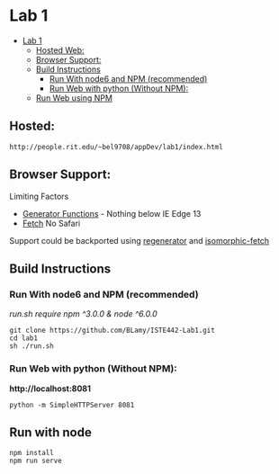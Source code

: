 # Lab 1
<!-- TOC depthFrom:1 depthTo:6 withLinks:1 updateOnSave:1 orderedList:0 -->

- [Lab 1](#lab-1)
	- [Hosted Web:](#hosted-web)
	- [Browser Support:](#browser-support)
	- [Build Instructions](#build-instructions)
		- [Run With node6 and NPM (recommended)](#run-with-node6-and-npm-recommended)
		- [Run Web with python (Without NPM):](#run-web-with-python-without-npm)
	- [Run Web using NPM](#run-web-using-npm)

<!-- /TOC -->
## Hosted:
`http://people.rit.edu/~bel9708/appDev/lab1/index.html`

## Browser Support:
Limiting Factors
- [Generator Functions](https://developer.mozilla.org/en-US/docs/Web/JavaScript/Reference/Statements/function) - Nothing below IE Edge 13
- [Fetch](http://caniuse.com/#feat=fetch) No Safari

Support could be backported using [regenerator](https://facebook.github.io/regenerator/) and [isomorphic-fetch](https://github.com/matthew-andrews/isomorphic-fetch)

## Build Instructions
### Run With node6 and NPM (recommended)
*run.sh require npm ^3.0.0 &  node ^6.0.0*
```
git clone https://github.com/BLamy/ISTE442-Lab1.git
cd lab1
sh ./run.sh
```
### Run Web with python (Without NPM):
**http://localhost:8081**
```
python -m SimpleHTTPServer 8081
```

## Run with node
```
npm install
npm run serve
```
